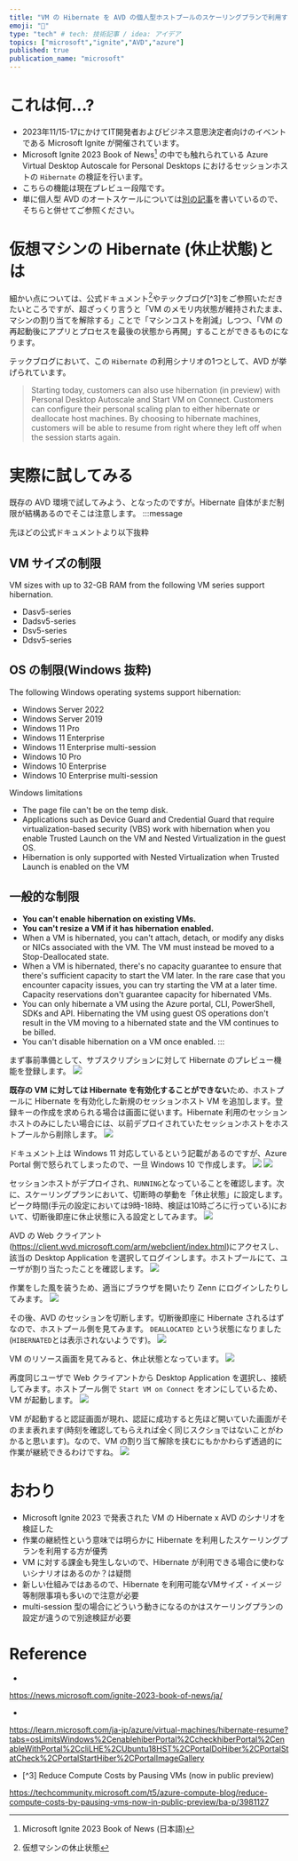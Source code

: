 ```yaml
---
title: "VM の Hibernate を AVD の個人型ホストプールのスケーリングプランで利用する"
emoji: "🔋"
type: "tech" # tech: 技術記事 / idea: アイデア
topics: ["microsoft","ignite","AVD","azure"]
published: true
publication_name: "microsoft"
---
```

# これは何...?
- 2023年11/15-17にかけてIT開発者およびビジネス意思決定者向けのイベントである Microsoft Ignite が開催されています。
- Microsoft Ignite 2023 Book of News[^1] の中でも触れられている Azure Virtual Desktop Autoscale for Personal Desktops におけるセッションホストの `Hibernate` の検証を行います。
- こちらの機能は現在プレビュー段階です。
- 単に個人型 AVD のオートスケールについては[別の記事](https://zenn.dev/microsoft/articles/8b76d3ab77d497)を書いているので、そちらと併せてご参照ください。

# 仮想マシンの Hibernate (休止状態)とは
細かい点については、公式ドキュメント[^2]やテックブログ[^3]をご参照いただきたいところですが、超ざっくり言うと「VM のメモリ内状態が維持されたまま、マシンの割り当てを解除する」ことで「マシンコストを削減」しつつ、「VM の再起動後にアプリとプロセスを最後の状態から再開」することができるものになります。

テックブログにおいて、この `Hibernate` の利用シナリオの1つとして、AVD が挙げられています。
> Starting today, customers can also use hibernation (in preview) with Personal Desktop Autoscale and Start VM on Connect. Customers can configure their personal scaling plan to either hibernate or deallocate host machines. By choosing to hibernate machines, customers will be able to resume from right where they left off when the session starts again. 

# 実際に試してみる
既存の AVD 環境で試してみよう、となったのですが。Hibernate 自体がまだ制限が結構あるのでそこは注意します。
:::message

先ほどの公式ドキュメントより以下抜粋

## VM サイズの制限
VM sizes with up to 32-GB RAM from the following VM series support hibernation.
- Dasv5-series
- Dadsv5-series
- Dsv5-series
- Ddsv5-series

## OS の制限(Windows 抜粋)
The following Windows operating systems support hibernation:

- Windows Server 2022
- Windows Server 2019
- Windows 11 Pro
- Windows 11 Enterprise
- Windows 11 Enterprise multi-session
- Windows 10 Pro
- Windows 10 Enterprise
- Windows 10 Enterprise multi-session

Windows limitations
- The page file can't be on the temp disk.
- Applications such as Device Guard and Credential Guard that require virtualization-based security (VBS) work with hibernation when you enable Trusted Launch on the VM and Nested Virtualization in the guest OS.
- Hibernation is only supported with Nested Virtualization when Trusted Launch is enabled on the VM

## 一般的な制限
- **You can't enable hibernation on existing VMs.**
- **You can't resize a VM if it has hibernation enabled.**
- When a VM is hibernated, you can't attach, detach, or modify any disks or NICs associated with the VM. The VM must instead be moved to a Stop-Deallocated state.
- When a VM is hibernated, there's no capacity guarantee to ensure that there's sufficient capacity to start the VM later. In the rare case that you encounter capacity issues, you can try starting the VM at a later time. Capacity reservations don't guarantee capacity for hibernated VMs.
- You can only hibernate a VM using the Azure portal, CLI, PowerShell, SDKs and API. Hibernating the VM using guest OS operations don't result in the VM moving to a hibernated state and the VM continues to be billed.
- You can't disable hibernation on a VM once enabled.
:::

まず事前準備として、サブスクリプションに対して Hibernate のプレビュー機能を登録します。
![](/images/20231117-avd-hibernate/01.png)

**既存の VM に対しては Hibernate を有効化することができない**ため、ホストプールに Hibernate を有効化した新規のセッションホスト VM を追加します。登録キーの作成を求められる場合は画面に従います。Hibernate 利用のセッションホストのみにしたい場合には、以前デプロイされていたセッションホストをホストプールから削除します。
![](/images/20231117-avd-hibernate/02.png)

ドキュメント上は Windows 11 対応しているという記載があるのですが、Azure Portal 側で怒られてしまったので、一旦 Windows 10 で作成します。
![](/images/20231117-avd-hibernate/03.png)
![](/images/20231117-avd-hibernate/04.png)

セッションホストがデプロイされ、`RUNNING`となっていることを確認します。次に、スケーリングプランにおいて、切断時の挙動を「休止状態」に設定します。ピーク時間(手元の設定においては9時-18時、検証は10時ごろに行っている)において、切断後即座に休止状態に入る設定としてみます。
![](/images/20231117-avd-hibernate/05.png)

AVD の Web クライアント(https://client.wvd.microsoft.com/arm/webclient/index.html)にアクセスし、該当の Desktop Application を選択してログインします。ホストプールにて、ユーザが割り当たったことを確認します。
![](/images/20231117-avd-hibernate/06.png)

作業をした風を装うため、適当にブラウザを開いたり Zenn にログインしたりしてみます。
![](/images/20231117-avd-hibernate/07.png)

その後、AVD のセッションを切断します。切断後即座に Hibernate されるはずなので、ホストプール側を見てみます。 `DEALLOCATED` という状態になりました(`HIBERNATED`とは表示されないようです)。
![](/images/20231117-avd-hibernate/08.png)

VM のリソース画面を見てみると、休止状態となっています。
![](/images/20231117-avd-hibernate/09.png)

再度同じユーザで Web クライアントから Desktop Application を選択し、接続してみます。ホストプール側で `Start VM on Connect` をオンにしているため、VM が起動します。
![](/images/20231117-avd-hibernate/10.png)

VM が起動すると認証画面が現れ、認証に成功すると先ほど開いていた画面がそのまま表れます(時刻を確認してもらえれば全く同じスクショではないことがわかると思います)。なので、VM の割り当て解除を挟むにもかかわらず透過的に作業が継続できるわけですね。
![](/images/20231117-avd-hibernate/11.png)


# おわり
- Microsoft Ignite 2023 で発表された VM の Hibernate x AVD のシナリオを検証した
- 作業の継続性という意味では明らかに Hibernate を利用したスケーリングプランを利用する方が優秀
- VM に対する課金も発生しないので、Hibernate が利用できる場合に使わないシナリオはあるのか？は疑問
- 新しい仕組みではあるので、Hibernate を利用可能なVMサイズ・イメージ等制限事項も多いので注意が必要
- multi-session 型の場合にどういう動きになるのかはスケーリングプランの設定が違うので別途検証が必要

# Reference
- [^1]:Microsoft Ignite 2023 Book of News (日本語)

https://news.microsoft.com/ignite-2023-book-of-news/ja/

- [^2]:仮想マシンの休止状態

https://learn.microsoft.com/ja-jp/azure/virtual-machines/hibernate-resume?tabs=osLimitsWindows%2CenablehiberPortal%2CcheckhiberPortal%2CenableWithPortal%2CcliLHE%2CUbuntu18HST%2CPortalDoHiber%2CPortalStatCheck%2CPortalStartHiber%2CPortalImageGallery

- [^3] Reduce Compute Costs by Pausing VMs (now in public preview)

https://techcommunity.microsoft.com/t5/azure-compute-blog/reduce-compute-costs-by-pausing-vms-now-in-public-preview/ba-p/3981127
